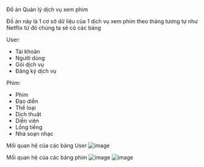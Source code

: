 Đồ án Quản lý dịch vụ xem phim

Đồ án này là 1 cơ sở dữ liệu của 1 dịch vụ xem phim theo tháng tương tự như Netflix từ đó chúng ta sẽ có các bảng

User:
  + Tài khoản
  + Người dùng
  + Gói dịch vụ
  + Đăng ký dịch vụ

Phim:
  + Phim
  + Đạo diễn
  + Thể loại
  + Dịch thuật
  + Diễn viên
  + Lồng tiếng
  + Nhà soạn nhạc

Mối quan hệ của các bảng User
![image](https://github.com/user-attachments/assets/e6c3c5e4-a8d6-43a7-a582-0a3810050b20)

Mối quan hệ của các bảng phim
![image](https://github.com/user-attachments/assets/83817063-41ef-4742-a193-e21316f635c7)
![image](https://github.com/user-attachments/assets/42d2ed67-4d8f-4080-aec4-88cce086f872)
